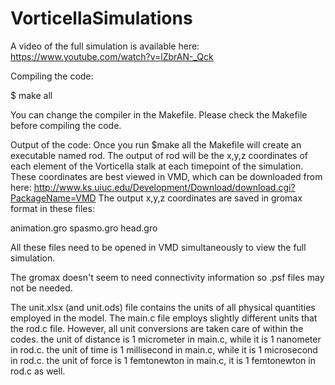 # VorticellaSimulations
A video of the full simulation is available here: https://www.youtube.com/watch?v=lZbrAN-_Qck

Compiling the code:

$ make all

You can change the compiler in the Makefile. Please check the Makefile before compiling the code.

Output of the code:
Once you run
$make all
the Makefile will create an executable named rod.
The output of rod will be the x,y,z coordinates of each element of the Vorticella stalk at each timepoint of the simulation. These coordinates are best viewed in VMD, which can be downloaded from here:
http://www.ks.uiuc.edu/Development/Download/download.cgi?PackageName=VMD
The output x,y,z coordinates are saved in gromax format in these files:

animation.gro
spasmo.gro
head.gro

All these files need to be opened in VMD simultaneously to view the full simulation.

The gromax doesn't seem to need connectivity information so .psf files may not be needed.

The unit.xlsx (and unit.ods) file contains the units of all physical quantities employed in the model.
The main.c file employs slightly different units that the rod.c file. However, all unit conversions are taken care of within the codes.
the unit of distance is 1 micrometer in main.c, while it is 1 nanometer in rod.c.
the unit of time is 1 millisecond in main.c, while it is 1 microsecond in rod.c.
the unit of force is 1 femtonewton in main.c, it is 1 femtonewton in rod.c as well.
